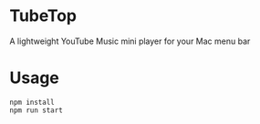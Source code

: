 # TubeTop
A lightweight YouTube Music mini player for your Mac menu bar

# Usage
```
npm install
npm run start
```
